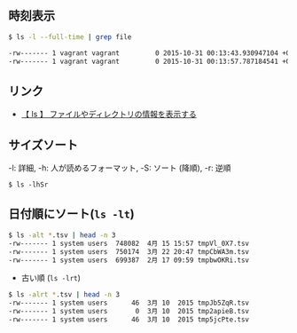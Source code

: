## 時刻表示

~~~bash
$ ls -l --full-time | grep file

-rw------- 1 vagrant vagrant         0 2015-10-31 00:13:43.930947104 +0000 fileDgEWcL
-rw------- 1 vagrant vagrant         0 2015-10-31 00:13:57.787184541 +0000 filefOkexg
~~~

## リンク

- [【 ls 】 ファイルやディレクトリの情報を表示する](http://itpro.nikkeibp.co.jp/article/COLUMN/20060227/230820/)

## サイズソート

-l: 詳細, -h: 人が読めるフォーマット, -S: ソート (降順), -r: 逆順

~~~
$ ls -lhSr
~~~

## 日付順にソート(`ls -lt`)

~~~bash
$ ls -alt *.tsv | head -n 3
-rw------- 1 system users  748082  4月 15 15:57 tmpVl_0X7.tsv
-rw------- 1 system users  750174  3月 22 20:47 tmpCbWA3m.tsv
-rw------- 1 system users  699387  2月 17 09:59 tmpbwOKRi.tsv
~~~

- 古い順 (`ls -lrt`)

~~~bash
$ ls -alrt *.tsv | head -n 3
-rw------- 1 system users      46  3月 10  2015 tmpJb5ZqR.tsv
-rw------- 1 system users       0  3月 10  2015 tmp2apieB.tsv
-rw------- 1 system users      46  3月 10  2015 tmp5jcPte.tsv
~~~
